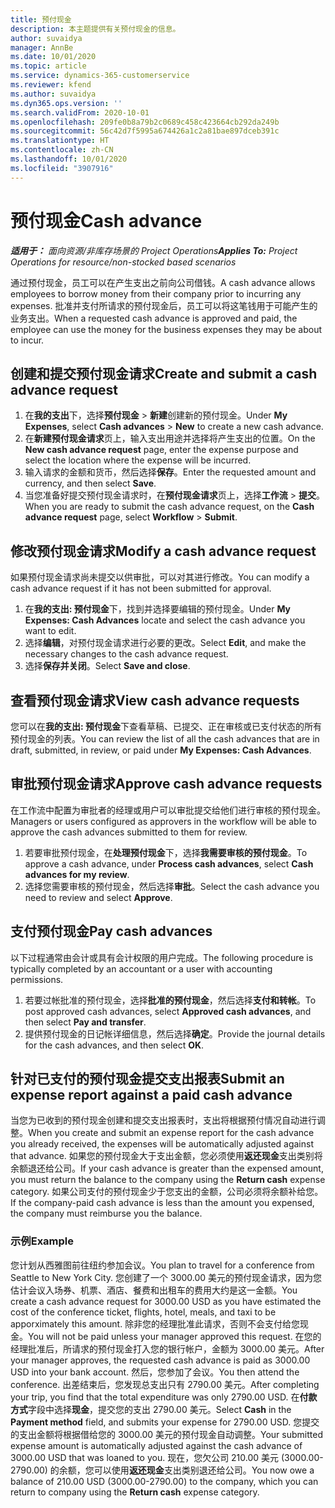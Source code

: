 ```yaml
---
title: 预付现金
description: 本主题提供有关预付现金的信息。
author: suvaidya
manager: AnnBe
ms.date: 10/01/2020
ms.topic: article
ms.service: dynamics-365-customerservice
ms.reviewer: kfend
ms.author: suvaidya
ms.dyn365.ops.version: ''
ms.search.validFrom: 2020-10-01
ms.openlocfilehash: 209fe0b8a79b2c0689c458c423664cb292da249b
ms.sourcegitcommit: 56c42d7f5995a674426a1c2a81bae897dceb391c
ms.translationtype: HT
ms.contentlocale: zh-CN
ms.lasthandoff: 10/01/2020
ms.locfileid: "3907916"
---
```

# <a name="cash-advance"></a><span data-ttu-id="739f9-103">预付现金</span><span class="sxs-lookup"><span data-stu-id="739f9-103">Cash advance</span></span>

<span data-ttu-id="739f9-104">_**适用于：** 面向资源/非库存场景的 Project Operations_</span><span class="sxs-lookup"><span data-stu-id="739f9-104">_**Applies To:** Project Operations for resource/non-stocked based scenarios_</span></span>

<span data-ttu-id="739f9-105">通过预付现金，员工可以在产生支出之前向公司借钱。</span><span class="sxs-lookup"><span data-stu-id="739f9-105">A cash advance allows employees to borrow money from their company prior to incurring any expenses.</span></span> <span data-ttu-id="739f9-106">批准并支付所请求的预付现金后，员工可以将这笔钱用于可能产生的业务支出。</span><span class="sxs-lookup"><span data-stu-id="739f9-106">When a requested cash advance is approved and paid, the employee can use the money for the business expenses they may be about to incur.</span></span> 

## <a name="create-and-submit-a-cash-advance-request"></a><span data-ttu-id="739f9-107">创建和提交预付现金请求</span><span class="sxs-lookup"><span data-stu-id="739f9-107">Create and submit a cash advance request</span></span>

1. <span data-ttu-id="739f9-108">在**我的支出**下，选择**预付现金** > **新建**创建新的预付现金。</span><span class="sxs-lookup"><span data-stu-id="739f9-108">Under **My Expenses**, select **Cash advances** > **New** to create a new cash advance.</span></span> 
2. <span data-ttu-id="739f9-109">在**新建预付现金请求**页上，输入支出用途并选择将产生支出的位置。</span><span class="sxs-lookup"><span data-stu-id="739f9-109">On the **New cash advance request** page, enter the expense purpose and select the location where the expense will be incurred.</span></span>
3. <span data-ttu-id="739f9-110">输入请求的金额和货币，然后选择**保存**。</span><span class="sxs-lookup"><span data-stu-id="739f9-110">Enter the requested amount and currency, and then select **Save**.</span></span> 
4. <span data-ttu-id="739f9-111">当您准备好提交预付现金请求时，在**预付现金请求**页上，选择**工作流** > **提交**。</span><span class="sxs-lookup"><span data-stu-id="739f9-111">When you are ready to submit the cash advance request, on the **Cash advance request** page, select **Workflow** > **Submit**.</span></span>

## <a name="modify-a-cash-advance-request"></a><span data-ttu-id="739f9-112">修改预付现金请求</span><span class="sxs-lookup"><span data-stu-id="739f9-112">Modify a cash advance request</span></span>

<span data-ttu-id="739f9-113">如果预付现金请求尚未提交以供审批，可以对其进行修改。</span><span class="sxs-lookup"><span data-stu-id="739f9-113">You can modify a cash advance request if it has not been submitted for approval.</span></span>

1. <span data-ttu-id="739f9-114">在**我的支出: 预付现金**下，找到并选择要编辑的预付现金。</span><span class="sxs-lookup"><span data-stu-id="739f9-114">Under **My Expenses: Cash Advances** locate and select the cash advance you want to edit.</span></span>
2. <span data-ttu-id="739f9-115">选择**编辑**，对预付现金请求进行必要的更改。</span><span class="sxs-lookup"><span data-stu-id="739f9-115">Select **Edit**, and make the necessary changes to the cash advance request.</span></span> 
3. <span data-ttu-id="739f9-116">选择**保存并关闭**。</span><span class="sxs-lookup"><span data-stu-id="739f9-116">Select **Save and close**.</span></span>


## <a name="view-cash-advance-requests"></a><span data-ttu-id="739f9-117">查看预付现金请求</span><span class="sxs-lookup"><span data-stu-id="739f9-117">View cash advance requests</span></span>
<span data-ttu-id="739f9-118">您可以在**我的支出: 预付现金**下查看草稿、已提交、正在审核或已支付状态的所有预付现金的列表。</span><span class="sxs-lookup"><span data-stu-id="739f9-118">You can review the list of all the cash advances that are in draft, submitted, in review, or paid under **My Expenses: Cash Advances**.</span></span> 

## <a name="approve-cash-advance-requests"></a><span data-ttu-id="739f9-119">审批预付现金请求</span><span class="sxs-lookup"><span data-stu-id="739f9-119">Approve cash advance requests</span></span>

<span data-ttu-id="739f9-120">在工作流中配置为审批者的经理或用户可以审批提交给他们进行审核的预付现金。</span><span class="sxs-lookup"><span data-stu-id="739f9-120">Managers or users configured as approvers in the workflow will be able to approve the cash advances submitted to them for review.</span></span> 

1. <span data-ttu-id="739f9-121">若要审批预付现金，在**处理预付现金**下，选择**我需要审核的预付现金**。</span><span class="sxs-lookup"><span data-stu-id="739f9-121">To approve a cash advance, under **Process cash advances**, select **Cash advances for my review**.</span></span>
2. <span data-ttu-id="739f9-122">选择您需要审核的预付现金，然后选择**审批**。</span><span class="sxs-lookup"><span data-stu-id="739f9-122">Select the cash advance you need to review and select **Approve**.</span></span>  

## <a name="pay-cash-advances"></a><span data-ttu-id="739f9-123">支付预付现金</span><span class="sxs-lookup"><span data-stu-id="739f9-123">Pay cash advances</span></span> 
<span data-ttu-id="739f9-124">以下过程通常由会计或具有会计权限的用户完成。</span><span class="sxs-lookup"><span data-stu-id="739f9-124">The following procedure is typically completed by an accountant or a user with accounting permissions.</span></span>

1. <span data-ttu-id="739f9-125">若要过帐批准的预付现金，选择**批准的预付现金**，然后选择**支付和转帐**。</span><span class="sxs-lookup"><span data-stu-id="739f9-125">To post approved cash advances, select **Approved cash advances**, and then select **Pay and transfer**.</span></span>  
2. <span data-ttu-id="739f9-126">提供预付现金的日记帐详细信息，然后选择**确定**。</span><span class="sxs-lookup"><span data-stu-id="739f9-126">Provide the journal details for the cash advances, and then select **OK**.</span></span> 

## <a name="submit-an-expense-report-against-a-paid-cash-advance"></a><span data-ttu-id="739f9-127">针对已支付的预付现金提交支出报表</span><span class="sxs-lookup"><span data-stu-id="739f9-127">Submit an expense report against a paid cash advance</span></span> 

<span data-ttu-id="739f9-128">当您为已收到的预付现金创建和提交支出报表时，支出将根据预付情况自动进行调整。</span><span class="sxs-lookup"><span data-stu-id="739f9-128">When you create and submit an expense report for the cash advance you already received, the expenses will be automatically adjusted against that advance.</span></span> <span data-ttu-id="739f9-129">如果您的预付现金大于支出金额，您必须使用**返还现金**支出类别将余额退还给公司。</span><span class="sxs-lookup"><span data-stu-id="739f9-129">If your cash advance is greater than the expensed amount, you must return the balance to the company using the **Return cash** expense category.</span></span> <span data-ttu-id="739f9-130">如果公司支付的预付现金少于您支出的金额，公司必须将余额补给您。</span><span class="sxs-lookup"><span data-stu-id="739f9-130">If the company-paid cash advance is less than the amount you expensed, the company must reimburse you the balance.</span></span> 

### <a name="example"></a><span data-ttu-id="739f9-131">示例</span><span class="sxs-lookup"><span data-stu-id="739f9-131">Example</span></span>
<span data-ttu-id="739f9-132">您计划从西雅图前往纽约参加会议。</span><span class="sxs-lookup"><span data-stu-id="739f9-132">You plan to travel for a conference from Seattle to New York City.</span></span> <span data-ttu-id="739f9-133">您创建了一个 3000.00 美元的预付现金请求，因为您估计会议入场券、机票、酒店、餐费和出租车的费用大约是这一金额。</span><span class="sxs-lookup"><span data-stu-id="739f9-133">You create a cash advance request for 3000.00 USD as you have estimated the cost of the conference ticket, flights, hotel, meals, and taxi to be apporximately this amount.</span></span> <span data-ttu-id="739f9-134">除非您的经理批准此请求，否则不会支付给您现金。</span><span class="sxs-lookup"><span data-stu-id="739f9-134">You will not be paid unless your manager approved this request.</span></span> <span data-ttu-id="739f9-135">在您的经理批准后，所请求的预付现金打入您的银行帐户，金额为 3000.00 美元。</span><span class="sxs-lookup"><span data-stu-id="739f9-135">After your manager approves, the requested cash advance is paid as 3000.00 USD into your bank account.</span></span> <span data-ttu-id="739f9-136">然后，您参加了会议。</span><span class="sxs-lookup"><span data-stu-id="739f9-136">You then attend the conference.</span></span> <span data-ttu-id="739f9-137">出差结束后，您发现总支出只有 2790.00 美元。</span><span class="sxs-lookup"><span data-stu-id="739f9-137">After completing your trip, you find that the total expenditure was only 2790.00 USD.</span></span> <span data-ttu-id="739f9-138">在**付款方式**字段中选择**现金**，提交您的支出 2790.00 美元。</span><span class="sxs-lookup"><span data-stu-id="739f9-138">Select **Cash** in the **Payment method** field, and submits your expense for 2790.00 USD.</span></span> <span data-ttu-id="739f9-139">您提交的支出金额将根据借给您的 3000.00 美元的预付现金自动调整。</span><span class="sxs-lookup"><span data-stu-id="739f9-139">Your submitted expense amount is automatically adjusted against the cash advance of 3000.00 USD that was loaned to you.</span></span> <span data-ttu-id="739f9-140">现在，您欠公司 210.00 美元 (3000.00-2790.00) 的余额，您可以使用**返还现金**支出类别退还给公司。</span><span class="sxs-lookup"><span data-stu-id="739f9-140">You now owe a balance of 210.00 USD (3000.00-2790.00) to the company, which you can return to company using the **Return cash** expense category.</span></span> 
